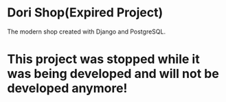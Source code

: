 # Dori Shop(Expired Project)

The modern shop created with Django and PostgreSQL.


# This project was stopped while it was being developed and will not be developed anymore!

